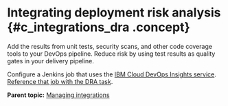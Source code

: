 # Integrating deployment risk analysis {#c_integrations_dra .concept}

Add the results from unit tests, security scans, and other code coverage tools to your DevOps pipeline. Reduce risk by using test results as quality gates in your delivery pipeline.

Configure a Jenkins job that uses the [IBM Cloud DevOps Insights service](https://console.bluemix.net/docs/services/DevOpsInsights/about_risk.html#about-deployment-risk). [Reference that job with the DRA task](../../com.ibm.crelease.doc/topics/cr_taskType_DRA.md#).

**Parent topic:** [Managing integrations](../topics/c_node_integrations.md)

